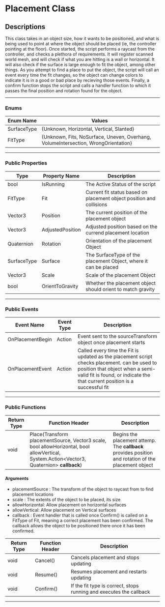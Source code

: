 # Placement Class
## Descriptions
This class takes in an object size, how it wants to be positioned, and what is being used to point at where the object should be placed (ie, the controller pointing at the floor). Once started, the script performs a raycast from the controller, and checks a plethora of requirements. It will register scanned world mesh, and will check if what you are hitting is a wall or horizontal. It will also check if the surface is large enough to fit the object, among other things. As you attempt to find a place to put the object, the script will call an event every time the fit changes, so the object can change colors to indicate it is in a good or bad place by recieving those events. Finally, a confirm function stops the script and calls a handler function to which it passes the final position and rotation found for the object.

---

### Enums
| Enum Name | Values |
| ------- | ------- |
| SurfaceType | {Unknown, Horizontal, Vertical, Slanted} |
| FitType | {Unknown, Fits, NoSurface, Uneven, Overhang, VolumeIntersection, WrongOrientation} |

---

### Public Properties
| Type | Property Name | Description |
| ----------- | ----------- | ----------- |  
| bool | IsRunning | The Active Status of the script |
| FitType | Fit | Current fit status based on placement object position and collisions |
| Vector3 | Position | The current position of the placement object |
| Vector3 | AdjustedPosition | Adjusted position based on the currend placement location |
| Quaternion | Rotation | Orientation of the placement Object |
| SurfaceType | Surface | The SurfaceType of the placement Object, where it can be placed |
| Vector3 | Scale | Scale of the placement Object |
| bool | OrientToGravity | Whether the placement object should orient to match gravity |

---

### Public Events

| Event Name| Event Type | Description |
| ------ | ------ | ------ |
| OnPlacementBegin | Action<GameObject> | Event sent to the sourceTransform object once placement starts |
| OnPlacementEvent | Action<FitType> | Called every time the Fit is updated as the placement script checks placement. can be used to position that object when a semi-valid fit is found, or indicate the that current position is a successful fit |

---

### Public Functions
| Return Type | Function Header | Description |
| ------- | ------- | ------- |
| void | Place(Transform placementSource, Vector3 scale, bool allowHorizontal, bool allowVertical, System.Action<Vector3, Quaternion> **callback**) | Begins the placement attemp. The **callback** provides position and rotation of the placement object |

#### Arguments
- placementSource : The transform of the object to raycast from to find placement locations
- scale : The extents of the object to be placed, its size
- allowHorizontal: Allow placement on horizontal surfaces
- allowVertical: Allow placement on Vertical surfaces
- callback : Event handler that is called once Confirm() is called on a FitType of Fit, meaning a correct placement has been confirmed. The callback allows the object to be positioned there once it has been confirmed.

| Return Type | Function Header | Description | 
| ------- | ------- | ------- |
| void | Cancel() | Cancels placement and stops updating |
| void | Resume() | Resumes placement and restarts updating |
| void | Confirm() | If the fit type is correct, stops running and executes the callback |

---
